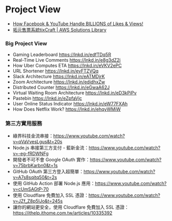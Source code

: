 # Project View

- [How Facebook & YouTube Handle BILLIONS of Likes & Views!](https://www.youtube.com/watch?v=LGOnP9Udffo)
- [拓元售票系統tixCraft | AWS Solutions Library](https://aws.amazon.com/tw/solutions/case-studies/tixcraft/)

### Big Project View
- Gaming Leaderboard https://lnkd.in/edfTDq5R
- Real-Time Live Comments https://lnkd.in/e8g3dZ2i
- How Uber Computes ETA https://lnkd.in/eVKV2ePC
- URL Shortener https://lnkd.in/evFTZVQq
- Slack Architecture https://lnkd.in/eATMDjrK
- Zoom Architecture https://lnkd.in/edidhxZw
- Distributed Counter https://lnkd.in/eGwaA62J
- Virtual Waiting Room Architecture https://lnkd.in/eD3kPiPv
- Pastebin https://lnkd.in/eZpfaVjc
- User Online Status Indicator https://lnkd.in/eW77FXAh
- How Does Netflix Work? https://lnkd.in/ehqyWMiW


### 第三方實用服務
- 綠界科技金流串接：https://www.youtube.com/watch?v=qVaVvesLgus&t=20s
- Node.js 串接第三方支付 - 藍新金流：https://www.youtube.com/watch?v=-eg-fRDWNFg
- 開發者不可不會 Google OAuth 實作：https://www.youtube.com/watch?v=75brbKarbn0&t=1s
- GitHub OAuth 第三方登入超簡單：https://www.youtube.com/watch?v=A7s8sqitq50&t=2s
- 使用 GitHub Action 部署 Node.js 應用：https://www.youtube.com/watch?v=cUmSAGtP-70
- 使用 Cloudflare 免費加入 SSL 憑證：https://www.youtube.com/watch?v=JZf_Z8p5IJo&t=245s
- 讓你的網站更安全，使用 Cloudflare 免費加入 SSL 憑證：https://ithelp.ithome.com.tw/articles/10335392
    